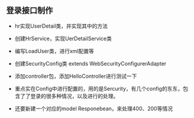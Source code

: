 ## 登录接口制作

 

- hr实现UserDetail类，并实现其中的方法
- 创建HrService，实现UerDetailService类 
- 编写LoadUser类，进行xml配置等
- 创建SecurityConfig类  extends WebSecurityConfigurerAdapter
- 添加controller包，添加HelloController进行测试一下



- 重点实在Config中进行配置的，用的是Sercurity，有几个config的东东，包含了了登录的很多种情况，以及进行的处理。
- 还要新建一个对应的model  Responebean，来处理400、200等情况